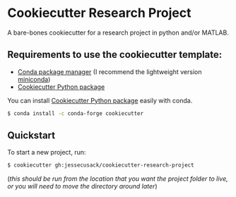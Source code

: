 # Cookiecutter Research Project

A bare-bones cookiecutter for a research project in python and/or MATLAB.

## Requirements to use the cookiecutter template:
* [Conda package manager](https://conda.io/en/latest/) (I recommend the lightweight version [miniconda](https://docs.conda.io/en/latest/miniconda.html))
* [Cookiecutter Python package](http://cookiecutter.readthedocs.org/en/latest/installation.html)

You can install [Cookiecutter Python package](http://cookiecutter.readthedocs.org/en/latest/installation.html) easily with conda.

``` bash
$ conda install -c conda-forge cookiecutter
```

## Quickstart
To start a new project, run:
``` bash
$ cookiecutter gh:jessecusack/cookiecutter-research-project
```
(*this should be run from the location that you want the project folder to live, or you will need to move the directory around later*)